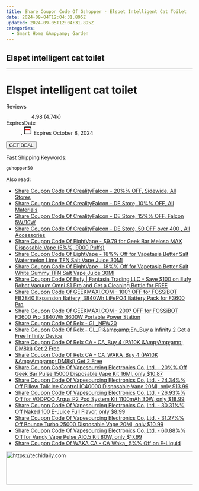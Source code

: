 ```yaml
---
title: Share Coupon Code Of Gshopper - Elspet Intelligent Cat Toilet
date: 2024-09-04T12:04:31.895Z
updated: 2024-09-05T12:04:31.895Z
categories:
  - Smart Home &Amp;amp; Garden
---
```


## Elspet intelligent cat toilet

<hr>
<main class="px-4 py-6 sm:p-6 md:px-8 md:py-10">
  <div class="mx-auto grid max-w-4xl grid-cols-1 lg:max-w-5xl lg:grid-cols-2 lg:gap-x-20">
    <div class="relative col-start-1 row-start-1 flex flex-col-reverse rounded-lg bg-gradient-to-t from-black/75 via-black/0 p-3 sm:row-start-2 sm:bg-none sm:p-0 lg:row-start-1">
      <h1 class="mt-1 text-lg font-semibold text-white sm:text-slate-900 md:text-2xl dark:sm:text-white">Elspet intelligent cat toilet</h1>
    </div>
        <dl class="row-start-2 mt-4 flex items-center text-xs font-medium sm:row-start-3 sm:mt-1 md:mt-2.5 lg:row-start-2">
      <dt class="sr-only">Reviews</dt>
      <dd class="flex items-center text-indigo-600 dark:text-indigo-400">
        <svg width="24" height="24" fill="none" aria-hidden="true" class="mr-1 stroke-current dark:stroke-indigo-500">
          <path d="m12 5 2 5h5l-4 4 2.103 5L12 16l-5.103 3L9 14l-4-4h5l2-5Z" stroke-width="2" stroke-linecap="round" stroke-linejoin="round" />
        </svg>
        <span>4.98 <span class="font-normal text-slate-400">(4.74k)</span></span>
      </dd>
      <dt class="sr-only">ExpiresDate</dt>
      <dd class="flex items-center">
        <svg width="2" height="2" aria-hidden="true" fill="currentColor" class="mx-3 text-slate-300">
          <circle cx="1" cy="1" r="1" />
        </svg>
        <svg width="24" height="24" viewBox="0 0 24 24" fill="none" stroke="currentColor" stroke-width="2">
          <rect x="3" y="3" width="18" height="18" rx="2" fill="#fff" />
          <path d="M6 10L18 10" stroke="red" stroke-width="2" fill="none" />
          <path d="M10 6L10 18" stroke="#fff" stroke-width="2" fill="none" />
        </svg>
        Expires October 8, 2024      </dd>
    </dl>
    <div class="col-start-1 row-start-3 mt-4 self-center sm:col-start-2 sm:row-span-2 sm:row-start-2 sm:mt-0 lg:col-start-1 lg:row-start-3 lg:row-end-4 lg:mt-6">
      <button type="button" onClick="javascript:window.open(decodeURIComponent('https%3A%2F%2Fwww.shareasale.com%2Fu.cfm%3Fd%3D1118312%26m%3D97331%26u%3D4338022'), '_blank');void(0);" class="rounded-lg bg-red-600 px-3 py-2 text-sm font-medium leading-6 text-white">GET DEAL</button>
    </div>
    <p class="col-start-1 mt-4 text-sm leading-6 sm:col-span-2 lg:col-span-1 lg:row-start-4 lg:mt-6 dark:text-slate-400">Fast Shipping Keywords: </p>
    <p class="mt-4">
      <code class="bg-purple-900 p-4 text-sm font-bold tracking-widest text-white">gshopper50</code>
    </p>
  </div>
</main>
<span class="atpl-alsoreadstyle">Also read:</span>
<div><ul>
<li><a href="https://coupons.techidaily.com/coupon-1227817-share-150021-sale/"><u>Share Coupon Code Of CrealityFalcon - 20%% OFF, Sidewide, All Stores</u></a></li>
<li><a href="https://coupons.techidaily.com/coupon-1228561-share-150021-sale/"><u>Share Coupon Code Of CrealityFalcon - DE Store, 10%% OFF, All Materials</u></a></li>
<li><a href="https://coupons.techidaily.com/coupon-1228560-share-150021-sale/"><u>Share Coupon Code Of CrealityFalcon - DE Store, 15%% OFF, Falcon 5W/10W</u></a></li>
<li><a href="https://coupons.techidaily.com/coupon-1228562-share-150021-sale/"><u>Share Coupon Code Of CrealityFalcon - DE Store, 50 OFF over 400 , All Accessories</u></a></li>
<li><a href="https://coupons.techidaily.com/coupon-1080612-share-59344-sale/"><u>Share Coupon Code Of EightVape - $9.79 for Geek Bar Meloso MAX Disposable Vape (5%%, 9000 Puffs)</u></a></li>
<li><a href="https://coupons.techidaily.com/coupon-1227846-share-59344-sale/"><u>Share Coupon Code Of EightVape - 18%% Off for Vapetasia Better Salt Watermelon Lime TFN Salt Vape Juice 30Ml</u></a></li>
<li><a href="https://coupons.techidaily.com/coupon-1227845-share-59344-sale/"><u>Share Coupon Code Of EightVape - 18%% Off for Vapetasia Better Salt White Gummy TFN Salt Vape Juice 30Ml</u></a></li>
<li><a href="https://coupons.techidaily.com/coupon-1228463-share-115200-sale/"><u>Share Coupon Code Of Eufy | Fantasia Trading LLC - Save $100 on Eufy Robot Vacuum Omni S1 Pro and Get a Cleaning Bottle for FREE</u></a></li>
<li><a href="https://coupons.techidaily.com/coupon-1227829-share-77450-sale/"><u>Share Coupon Code Of GEEKMAXI.COM - 100? OFF for FOSSiBOT FB3840 Expansion Battery, 3840Wh LiFePO4 Battery Pack for F3600 Pro</u></a></li>
<li><a href="https://coupons.techidaily.com/coupon-1227828-share-77450-sale/"><u>Share Coupon Code Of GEEKMAXI.COM - 200? OFF for FOSSiBOT F3600 Pro 3840Wh 3600W Portable Power Station</u></a></li>
<li><a href="https://coupons.techidaily.com/coupon-1227821-share-92020-sale/"><u>Share Coupon Code Of Relx - GL_NEW20</u></a></li>
<li><a href="https://coupons.techidaily.com/coupon-1120725-share-92020-sale/"><u>Share Coupon Code Of Relx - GL_Pl&amp;amp;amp;En_Buy a Infinity 2 Get a Free Infinity Device</u></a></li>
<li><a href="https://coupons.techidaily.com/coupon-1225731-share-92020-sale/"><u>Share Coupon Code Of Relx CA - CA_Buy 4 (PA10K &Amp;Amp;amp; DM8ki) Get 2 Free</u></a></li>
<li><a href="https://coupons.techidaily.com/coupon-1225732-share-92020-sale/"><u>Share Coupon Code Of Relx CA - CA_WAKA_Buy 4 (PA10K &Amp;Amp;amp; DM8ki) Get 2 Free</u></a></li>
<li><a href="https://coupons.techidaily.com/coupon-1065605-share-90958-sale/"><u>Share Coupon Code Of Vapesourcing Electronics Co.,Ltd. - 20%% Off Geek Bar Pulse 15000 Disposable Vape Kit 16Ml, only $10.87</u></a></li>
<li><a href="https://coupons.techidaily.com/coupon-1228403-share-90958-sale/"><u>Share Coupon Code Of Vapesourcing Electronics Co.,Ltd. - 24.34%% Off Pillow Talk Ice Control IC40000 Disposable Vape 20Ml, only $13.99</u></a></li>
<li><a href="https://coupons.techidaily.com/coupon-1097106-share-90958-sale/"><u>Share Coupon Code Of Vapesourcing Electronics Co.,Ltd. - 26.93%% Off for VOOPOO Argus P2 Pod System Kit 1100mAh 30W, only $18.99</u></a></li>
<li><a href="https://coupons.techidaily.com/coupon-1227833-share-90958-sale/"><u>Share Coupon Code Of Vapesourcing Electronics Co.,Ltd. - 30.31%% Off Naked 100 E-Juice Full Flavor, only $8.99</u></a></li>
<li><a href="https://coupons.techidaily.com/coupon-1228402-share-90958-sale/"><u>Share Coupon Code Of Vapesourcing Electronics Co.,Ltd. - 31.27%% Off Bounce Turbo 25000 Disposable Vape 20Ml, only $10.99</u></a></li>
<li><a href="https://coupons.techidaily.com/coupon-928013-share-90958-sale/"><u>Share Coupon Code Of Vapesourcing Electronics Co.,Ltd. - 60.88%% Off for Vandy Vape Pulse AIO.5 Kit 80W, only $17.99</u></a></li>
<li><a href="https://coupons.techidaily.com/coupon-1123042-share-92020-sale/"><u>Share Coupon Code Of WAKA CA - CA Waka_ 5%% Off on E-Liquid</u></a></li>
</ul></div>

<ins class="adsbygoogle"
      style="display:block"
      data-ad-client="ca-pub-7571918770474297"
      data-ad-slot="8358498916"
      data-ad-format="auto"
      data-full-width-responsive="true"></ins>
<!-- affiliate ads begin -->
<a href="https://aligracehair.sjv.io/c/5597632/2027167/19272" target="_top" id="2027167">
  <img src="//a.impactradius-go.com/display-ad/19272-2027167" border="0" alt="https://techidaily.com" width="728" height="90"/>
</a>
<img height="0" width="0" src="https://aligracehair.sjv.io/i/5597632/2027167/19272" style="position:absolute;visibility:hidden;" border="0" />
<!-- affiliate ads end -->